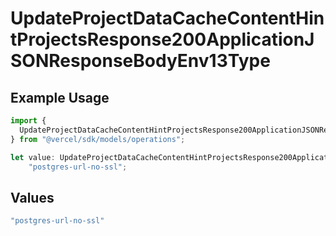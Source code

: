 # UpdateProjectDataCacheContentHintProjectsResponse200ApplicationJSONResponseBodyEnv13Type

## Example Usage

```typescript
import {
  UpdateProjectDataCacheContentHintProjectsResponse200ApplicationJSONResponseBodyEnv13Type,
} from "@vercel/sdk/models/operations";

let value: UpdateProjectDataCacheContentHintProjectsResponse200ApplicationJSONResponseBodyEnv13Type =
    "postgres-url-no-ssl";
```

## Values

```typescript
"postgres-url-no-ssl"
```